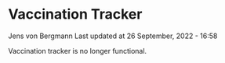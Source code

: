 Vaccination Tracker
================
Jens von Bergmann
Last updated at 26 September, 2022 - 16:58

Vaccination tracker is no longer functional.
